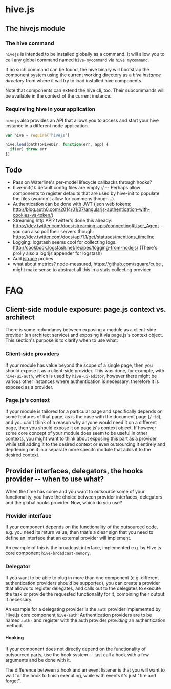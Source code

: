 # hive.js

## The hivejs module

### The hive command
`hivejs` is intended to be installed globally as a command.
It will allow you to call any global command named `hive-mycommand` via `hive mycommand`.

If no such command can be found, the hive binary will bootstrap the component system using the
current working directory as a *hive instance directory* from where it will try to load
installed hive components.

Note that components can extend the hive cli, too. Their subcommands will be available
in the context of the current instance.

### Require'ing hive in your application
`hivejs` also provides an API that allows you to access and start your hive instance in a different node application.

```js
var hive = require('hivejs')

hive.load(pathToHiveDir, function(err, app) {
  if(er) throw err
})
```

## Todo
 * Pass on Waterline's per-model lifecycle callbacks through hooks?
 * hive-init(1): default config files are empty :/ -- Perhaps allow components to register defaults that are used by hive-init to populate the files (wouldn't allow for commens though...)
 * Authentication can be done with JWT (json web tokens: http://blog.auth0.com/2014/01/07/angularjs-authentication-with-cookies-vs-token/)
 * Streaming http API? twitter's done this already: https://dev.twitter.com/docs/streaming-apis/connecting#User_Agent -- you can also poll their servers though: https://dev.twitter.com/docs/api/1.1/get/statuses/mentions_timeline
 * Logging: logstash seems cool for collecting logs. http://cookbook.logstash.net/recipes/logging-from-nodejs/ (There's prolly also a log4js appender for logstash)
 * Add [jstrace](https://github.com/jstrace/jstrace) probes
 * what about metrics? node-measured, https://github.com/square/cube , might make sense to abstract all this in a stats collecting provider


# FAQ

## Client-side module exposure: page.js context vs. architect
There is some redundancy between exposing a module as a client-side provider (an architect service) and exposing it via page.js's context object. This section's purpose is to clarify when to use what:

### Client-side providers
If your module has value beyond the scope of a single page, then you should expose it as a client-side provider. This was done, for example, with `hive-ui-auth`, which is used by `hive-ui-editor`, however there might be various other instances where authentication is necessary, therefore it is exposed as a provider.

### Page.js's context
If your module is tailored for a particular page and specifically depends on some features of that page, as is the case with the document page (`/:id`), and you can't think of a reason why anyone would need it on a different page, then you should expose it on page.js's context object. If however some core concept of your module does seem to be useful in other contexts, you might want to think about exposing this part as a provider while still adding it to the desired context or even outsourcing it entirely and depdening on it in a separate more specifc module that adds it to the desired context.


## Provider interfaces, delegators, the hooks provider -- when to use what?
When the time has come and you want to outsource some of your functionality, you have the choice between provider interfaces, delegators and the global hooks provider. Now, which do you use?

### Provider interface
If your component depends on the functionality of the outsourced code, e.g. you need its return value, then that's a clear sign that you need to define an interface that an external provider will implement.

An example of this is the broadcast interface, implemented e.g. by Hive.js core component `hive-broadcast-memory`.

### Delegator
If you want to be able to plug in more than one component (e.g. different authentication providers should be supported), you can create a provider that allows to register delegates, and calls out to the delegates to execute the task or provide the requested functionality  for it, combining their output if necessary.

An example for a delegating provider is the `auth` provider implemented by Hive.js core component `hive-auth`: Authentication providers are to be named `auth-` and register with the auth provider *providing* an authentication method.

#### Hooking
If your component does not directly depend on the functionality of outsourced parts, use the hook system -- just call a hook with a few arguments and be done with it.

The difference between a hook and an event listener is that you will want to wait for the hook to finish executing, while with events it's just "fire and forget".
